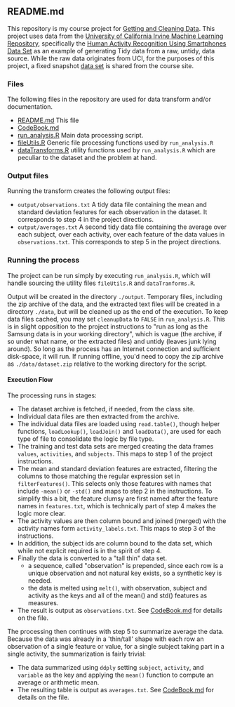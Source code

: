 ## README.md

This repository is my course project for
[Getting and Cleaning Data][getdata].
This project uses data from the 
[University of California Irvine Machine Learning Repository][UCIML],
specifically the
[Human Activity Recognition Using Smartphones Data Set][HAR]
as an example of generating Tidy data from a raw, untidy, data source.
While the raw data originates from UCI,
for the purposes of this project,
a fixed snapshot [data set][data] is shared from the course site.


### Files

The following files in the repository are used for data transform
and/or documentation.

* [README.md](README.md) This file
* [CodeBook.md](CodeBook.md) 
* [run_analysis.R](run_analysis.R) Main data processing script.
* [fileUtils.R](fileUtils.R) Generic file processing functions
  used by `run_analysis.R`
* [dataTransforms.R](dataTransforms.R) utility functions 
  used by `run_analysis.R` which are peculiar to the dataset
  and the problem at hand.

### Output files

Running the transform creates the following output files:

* `output/observations.txt`  A tidy data file containing the 
   mean and standard deviation features for each observation
   in the dataset.  It corresponds to step 4 in the project
   directions.
* `output/averages.txt` A second tidy data file containing
   the average over each subject, over each activity, over
   each feature of the data values in `observations.txt`.
   This corresponds to step 5 in the project directions.

### Running the process

The project can be run simply by executing `run_analysis.R`, 
which will handle sourcing the utility files `fileUtils.R`
and `dataTranforms.R`.

Output will be created in the directory `./output`.
Temporary files, including the zip archive of the data,
and the extracted text files will be created in a directory `./data`,
but will be cleaned up as the end of the execution.
To keep data files cached, you may set `cleanupData` to `FALSE`
in `run_analysis.R`.
This is in slight opposition to the project instructions to
"run as long as the Samsung data is in your working directory",
which is vague (the archive, if so under what name,
or the extracted files) and untidy (leaves junk lying around).
So long as the process has an Internet connection and sufficient
disk-space, it will run. 
If running offline, you'd need to copy the zip archive as
`./data/dataset.zip` relative to the working directory for the script.

#### Execution Flow

The processing runs in stages:

* The dataset archive is fetched, if needed, from the class site.
* Individual data files are then extracted from the archive.
* The individual data files are loaded using `read.table()`,
  though helper functions, `loadLookup()`, `loadJoin()` and `loadData()`,
  are  used for each type of file to consolidate the logic by file type.
* The training and test data sets are merged creating the 
  data frames `values`, `activities`, and `subjects`.
  This maps to step 1 of the project instructions.
* The mean and standard deviation features are extracted,
  filtering the columns to those matching the regular expression
  set in `filterFeatures()`.
  This selects only those features with names that include
  `-mean()` or `-std()` and maps to step 2 in the instructions.
  To simplify this a bit, the feature clumsy are first named
  after the feature names in `features.txt`, which is technically
  part of step 4 makes the logic more clear.
* The activity values are then column bound and joined (merged)
  with the activity names form `activity_labels.txt`.
  This maps to step 3 of the instructions.
* In addition, the subject ids are column bound to the data set,
  which while not explicit required is in the spirit of step 4.
* Finally the data is converted to a "tall thin" data set.
  * a sequence, called "observation" is prepended, since each 
    row is a unique observation and not natural key exists,
    so a synthetic key is needed.
  * the data is melted using `melt()`, 
    with observation, subject and activity as the keys
    and all of the mean() and std() features as measures.
* The result is output as `observations.txt`.
  See [CodeBook.md](CodeBook.md) for details on the file.

The processing then continues with step 5 to summarize average the data.
Because the data was already in a 'thin/tall' shape with each row
an observation of a single feature or value, for a single subject 
taking part in a single activity, the summarization is fairly trivial:

* The data summarized using `ddply` setting `subject`, `activity`,
  and `variable` as the key and applying the `mean()` function to
  compute an average or arithmetic mean.
* The resulting table is output as `averages.txt`.
  See [CodeBook.md](CodeBook.md) for details on the file.

[getdata]: https://www.coursera.org/course/getdata (Getting and Cleaning Data)
[data]: https://d396qusza40orc.cloudfront.net/getdata%2Fprojectfiles%2FUCI%20HAR%20Dataset.zip (UCI Human Activity Recognition Data Set)
[UCIML]: http://archive.ics.uci.edu/ml/index.html (UCI Machine Learning Repository)
[HAR]: http://archive.ics.uci.edu/ml/datasets/Human+Activity+Recognition+Using+Smartphones (Human Activity Recognition Using Smartphones)

